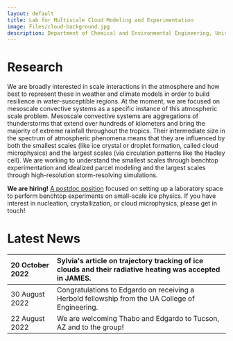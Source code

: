 ```yaml
---
layout: default
title: Lab for Multiscale Cloud Modeling and Experimentation
image: Files/cloud-background.jpg
description: Department of Chemical and Environmental Engineering, University of Arizona
---
```


# Research

We are broadly interested in scale interactions in the atmosphere and how best to represent these in weather and climate models in order to build resilience in water-susceptible regions. At the moment, we are focused on mesoscale convective systems as a specific instance of this atmospheric scale problem. Mesoscale convective systems are aggregations of thunderstorms that extend over hundreds of kilometers and bring the majority of extreme rainfall throughout the tropics. Their intermediate size in the spectrum of atmospheric phenomena means that they are influenced by both the smallest scales (like ice crystal or droplet formation, called cloud microphysics) and the largest scales (via circulation patterns like the Hadley cell). We are working to understand the smallest scales through benchtop experimentation and idealized parcel modeling and the largest scales through high-resolution storm-resolving simulations. 

**We are hiring!** [A postdoc position](https://arizona.csod.com/ux/ats/careersite/4/home/requisition/8896?c=arizona) focused on setting up a laboratory space to perform benchtop experiments on small-scale ice physics. If you have interest in nucleation, crystallization, or cloud microphysics, please get in touch!

# Latest News

| 20 October 2022  | Sylvia's article on trajectory tracking of ice clouds and their radiative heating was accepted in JAMES.  | 
|:--|:--|
| 30 August 2022 | Congratulations to Edgardo on receiving a Herbold fellowship from the UA College of Engineering. | 
| 22 August 2022 | We are welcoming Thabo and Edgardo to Tucson, AZ and to the group! |
